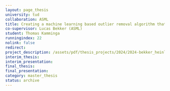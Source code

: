 ```yaml
---
layout: page_thesis
university: tud
collaboration: ASML
title: Creating a machine learning based outlier removal algorithm that incorporates a priori knowledge of the physics
co-supervisor: Lucas Bekker (ASML)
student: Thomas Kamminga
runningindex: 22
nolink: false
redirect:
project_description: /assets/pdf/thesis_projects/2024/2024-bekker_heinlein-outlier_removal_ml/project_description.pdf
interim_thesis:
interim_presentation:
final_thesis:
final_presentation:
category: master_thesis
status: archive
---
```

